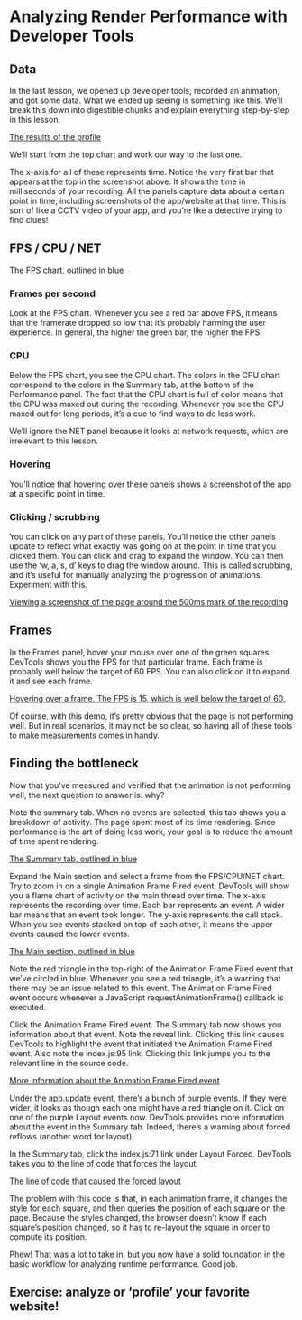 # Analyzing Render Performance with Developer Tools
## Data
In the last lesson, we opened up developer tools, recorded an animation, and got some data. What we ended up seeing is something like this. We’ll break this down into digestible chunks and explain everything step-by-step in this lesson.

[The results of the profile](./profile.jpg)

We’ll start from the top chart and work our way to the last one.

The x-axis for all of these represents time. Notice the very first bar that appears at the top in the screenshot above. It shows the time in milliseconds of your recording. All the panels capture data about a certain point in time, including screenshots of the app/website at that time. This is sort of like a CCTV video of your app, and you’re like a detective trying to find clues!


## FPS / CPU / NET

[The FPS chart, outlined in blue](./fps.jpg)

### Frames per second
Look at the FPS chart. Whenever you see a red bar above FPS, it means that the framerate dropped so low that it’s probably harming the user experience. In general, the higher the green bar, the higher the FPS.

### CPU
Below the FPS chart, you see the CPU chart. The colors in the CPU chart correspond to the colors in the Summary tab, at the bottom of the Performance panel. The fact that the CPU chart is full of color means that the CPU was maxed out during the recording. Whenever you see the CPU maxed out for long periods, it’s a cue to find ways to do less work.

We’ll ignore the NET panel because it looks at network requests, which are irrelevant to this lesson.


### Hovering
You’ll notice that hovering over these panels shows a screenshot of the app at a specific point in time.



### Clicking / scrubbing
You can click on any part of these panels. You’ll notice the other panels update to reflect what exactly was going on at the point in time that you clicked them. You can click and drag to expand the window. You can then use the ‘w, a, s, d’ keys to drag the window around. This is called scrubbing, and it’s useful for manually analyzing the progression of animations. Experiment with this.

[Viewing a screenshot of the page around the 500ms mark of the recording](./frames.jpg)

## Frames
In the Frames panel, hover your mouse over one of the green squares. DevTools shows you the FPS for that particular frame. Each frame is probably well below the target of 60 FPS. You can also click on it to expand it and see each frame.

[Hovering over a frame. The FPS is 15, which is well below the target of 60.](./time.jpg)

Of course, with this demo, it’s pretty obvious that the page is not performing well. But in real scenarios, it may not be so clear, so having all of these tools to make measurements comes in handy.
## Finding the bottleneck
Now that you’ve measured and verified that the animation is not performing well, the next question to answer is: why?

Note the summary tab. When no events are selected, this tab shows you a breakdown of activity. The page spent most of its time rendering. Since performance is the art of doing less work, your goal is to reduce the amount of time spent rendering.

[The Summary tab, outlined in blue](./summary.jpg)

Expand the Main section and select a frame from the FPS/CPU/NET chart. Try to zoom in on a single Animation Frame Fired event. DevTools will show you a flame chart of activity on the main thread over time. The x-axis represents the recording over time. Each bar represents an event. A wider bar means that an event took longer. The y-axis represents the call stack. When you see events stacked on top of each other, it means the upper events caused the lower events.

[The Main section, outlined in blue](./main.jpg)

Note the red triangle in the top-right of the Animation Frame Fired event that we’ve circled in blue. Whenever you see a red triangle, it’s a warning that there may be an issue related to this event. The Animation Frame Fired event occurs whenever a JavaScript requestAnimationFrame() callback is executed.

Click the Animation Frame Fired event. The Summary tab now shows you information about that event. Note the reveal link. Clicking this link causes DevTools to highlight the event that initiated the Animation Frame Fired event. Also note the index.js:95 link. Clicking this link jumps you to the relevant line in the source code.


[More information about the Animation Frame Fired event](./more.jpg)

Under the app.update event, there’s a bunch of purple events. If they were wider, it looks as though each one might have a red triangle on it. Click on one of the purple Layout events now. DevTools provides more information about the event in the Summary tab. Indeed, there’s a warning about forced reflows (another word for layout).

In the Summary tab, click the index.js:71 link under Layout Forced. DevTools takes you to the line of code that forces the layout.


[The line of code that caused the forced layout](./line.jpg)

The problem with this code is that, in each animation frame, it changes the style for each square, and then queries the position of each square on the page. Because the styles changed, the browser doesn’t know if each square’s position changed, so it has to re-layout the square in order to compute its position.

Phew! That was a lot to take in, but you now have a solid foundation in the basic workflow for analyzing runtime performance. Good job.


## Exercise: analyze or ‘profile’ your favorite website!
